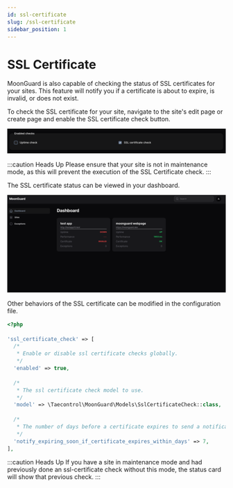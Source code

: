 ```yaml
---
id: ssl-certificate
slug: /ssl-certificate
sidebar_position: 1
---
```


# SSL Certificate

MoonGuard is also capable of checking the status of SSL certificates for your
sites. This feature will notify you if a certificate is about to expire, is
invalid, or does not exist.

To check the SSL certificate for your site, navigate to the site's edit page or
create page and enable the SSL certificate check button.

![enable ssl-certificate](./img/setup-ssl-certificate.png)

:::caution Heads Up
Please ensure that your site is not in maintenance mode, as this will prevent
the execution of the SSL Certificate check.
:::

The SSL certificate status can be viewed in your dashboard.

![ssl certificate dashboard](./img/dashboard-ssl-certificate.png)

Other behaviors of the SSL certificate can be modified in the configuration file.

```php
<?php

'ssl_certificate_check' => [
  /*
   * Enable or disable ssl certificate checks globally.
   */
  'enabled' => true,

  /*
   * The ssl certificate check model to use.
   */
  'model' => \Taecontrol\MoonGuard\Models\SslCertificateCheck::class,

  /*
   * The number of days before a certificate expires to send a notification.
   */
  'notify_expiring_soon_if_certificate_expires_within_days' => 7,
],
```
:::caution Heads Up
If you have a site in maintenance mode and had previously done an
ssl-certificate check without this mode, the status card will show that
previous check.
:::
